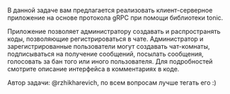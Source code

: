 В данной задаче вам предлагается реализовать клиент-серверное приложение на основе протокола gRPC
при помощи библиотеки tonic.

Приложение позволяет администратору создавать и распространять коды, позволяющие регистрироваться
в чате. Администратор и зарегистрированные пользователи могут создавать чат-комнаты, подписываться
на получение сообщений, посылать сообщения, голосовать за бан того или иного пользователя. Для
подробностей смотрите описание интерфейса в комментариях в коде.

Автор задачи: @rzhikharevich, по всем вопросам лучше тегать его :)